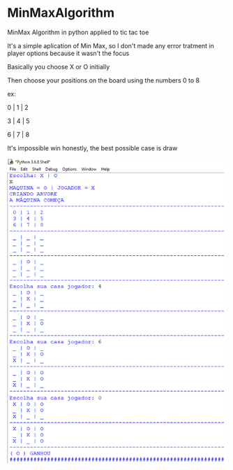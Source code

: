 # MinMaxAlgorithm
MinMax Algorithm in python applied to tic tac toe

It's a simple aplication of Min Max, so I don't made any error tratment in player options because it wasn't the focus

Basically you choose X or O initially

Then choose your positions on the board using the numbers 0 to 8

ex:

0 | 1 | 2

3 | 4 | 5

6 | 7 | 8

It's impossible win honestly, the best possible case is draw

![It's a print of one round game](https://github.com/FlavioCorreia/MinMaxAlgorithm/blob/master/minMaxTicTacToePython.png)
